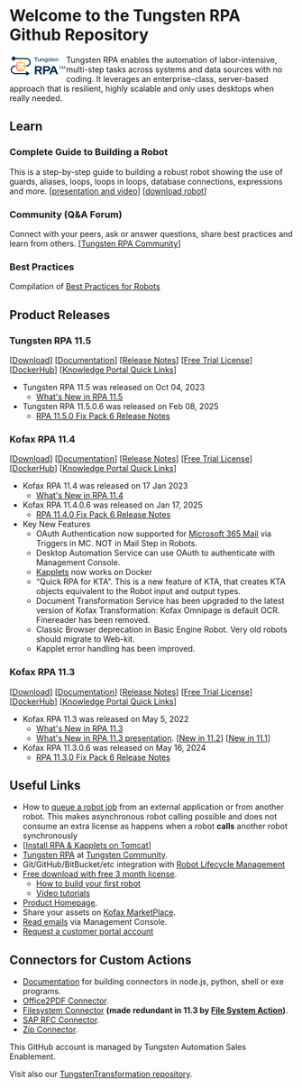 # Welcome to the Tungsten RPA Github Repository
<img align="left" src="Tungsten-RPA.svg" width="20%" alt="Tungsten RPA logo"> Tungsten RPA enables the automation of labor-intensive, multi-step tasks across systems and data sources with no coding. It leverages an enterprise-class, server-based approach that is resilient, highly scalable and only uses desktops when really needed.  

## Learn 
### Complete Guide to Building a Robot
This is a step-by-step guide to building a robust robot showing the use of guards, aliases, loops, loops in loops, database connections, expressions and more. 
[[presentation and video](https://play.vidyard.com/zxsZLeBzzZpnu9qbEZVRwh)] [[download robot](https://github.com/TungstenRPA/Hansard-Robot)]
### Community (Q&A Forum)
Connect with your peers, ask or answer questions, share best practices and learn from others.
[[Tungsten RPA Community](https://community.kofax.com/s/topic/0TO3m000000IznGGAS/rpa)]
### Best Practices
Compilation of [Best Practices for Robots](https://github.com/TungstenRPA/RPA-Best-Practices#readme) 
## Product Releases
### Tungsten RPA 11.5
[[Download](https://delivery.tungstenautomation.com)] [[Documentation](https://docshield.tungstenautomation.com/Portal/Products/en_US/RPA/11.5.0-nlfihq5gwr/RPA.htm)] [[Release Notes](https://docshield.tungstenautomation.com/RPA/en_US/11.5.0-nlfihq5gwr/help/rpa_rn/index.html)] [[Free Trial License](https://www.tungstenautomation.com/products/rpa/rpa-free-trial)] [[DockerHub](https://hub.docker.com/u/tungstenautomation)]  [[Knowledge Portal Quick Links](https://knowledge.tungstenautomation.com/bundle/z-kb-articles-salesforce9/page/34865.html)]
* Tungsten RPA 11.5 was released on Oct 04, 2023
  * [What's New in RPA 11.5](https://docshield.tungstenautomation.com/RPA/en_US/11.5.0-nlfihq5gwr/help/rpa_rn/rpa_releasenotes/c_newfeatures.html)
* Tungsten RPA 11.5.0.6 was released on Feb 08, 2025
  * [RPA 11.5.0 Fix Pack 6 Release Notes](https://docshield.tungstenautomation.com/RPA/en_US/11.5.0-nlfihq5gwr/print/ReadMe-KofaxRPA-11.5.0.6.htm)
### Kofax RPA 11.4
 [[Download](https://delivery.tungstenautomation.com)] [[Documentation](https://docshield.tungstenautomation.com/Portal/Products/en_US/RPA/11.4.0-vcsft2fhaw/RPA.htm)] [[Release Notes](https://docshield.tungstenautomation.com/RPA/en_US/11.4.0-vcsft2fhaw/help/rpa_rn/index.html)] [[Free Trial License](https://www.tungstenautomation.com/products/rpa/rpa-free-trial)] [[DockerHub](https://hub.docker.com/u/tungstenautomation)] [[Knowledge Portal Quick Links](https://knowledge.tungstenautomation.com/bundle/z-kb-articles-salesforce9/page/34865.html)]
* Kofax RPA 11.4 was released on 17 Jan 2023
  * [What's New in RPA 11.4](https://docshield.tungstenautomation.com/RPA/en_US/11.4.0-vcsft2fhaw/help/rpa_rn/rpa_releasenotes/c_newfeatures.html)
* Kofax RPA 11.4.0.6 was released on Jan 17, 2025
  * [RPA 11.4.0 Fix Pack 6 Release Notes](https://docshield.tungstenautomation.com/RPA/en_US/11.4.0-vcsft2fhaw/print/ReadMe-KofaxRPA-11.4.0.6.htm)
* Key New Features
  *	OAuth Authentication now supported for [Microsoft 365 Mail](https://github.com/TungstenRPA/Mail/blob/master/Microsoft365.md) via Triggers in MC. NOT in Mail Step in Robots.
  *	Desktop Automation Service can use OAuth to authenticate with Management Console.
  *	[Kapplets](https://github.com/TungstenRPA/Docker/blob/6b954e9188e3828183b9e9e6ce37afe4b3cde62a/docker-compose.yml) now works on Docker
  *	“Quick RPA for KTA”. This is a new feature of KTA, that creates KTA objects equivalent to the Robot input and output types.
  *	Document Transformation Service has been upgraded to the latest version of Kofax Transformation: Kofax Omnipage is default OCR. Finereader has been removed.
  *	Classic Browser deprecation in Basic Engine Robot. Very old robots should migrate to Web-kit.
  *	Kapplet error handling has been improved.
### Kofax RPA 11.3
 [[Download](https://delivery.tungstenautomation.com)] [[Documentation](https://docshield.tungstenautomation.com/Portal/Products/en_US/RPA/11.3.0_5cdzhlgb3t/RPA.htm)] [[Release Notes](https://docshield.tungstenautomation.com/RPA/en_US/11.3.0_5cdzhlgb3t/help/rpa_rn/index.html)] [[Free Trial License](https://www.tungstenautomation.com/products/rpa/rpa-free-trial)] [[DockerHub](https://hub.docker.com/u/tungstenautomation)] [[Knowledge Portal Quick Links](https://knowledge.tungstenautomation.com/bundle/z-kb-articles-salesforce9/page/34865.html)]
* Kofax RPA 11.3 was released on May 5, 2022
  * [What's New in RPA 11.3](https://docshield.tungstenautomation.com/RPA/en_US/11.3.0_5cdzhlgb3t/help/rpa_rn/rpa_releasenotes/c_newfeatures.html)
  * [What's New in RPA 11.3 presentation](https://github.com/TungstenRPA/RPA-11.3). [[New in 11.2](https://github.com/TungstenRPA/RPA-11.2)] [[New in 11.1](https://github.com/TungstenRPA/RPA-11.1)] 
* Kofax RPA 11.3.0.6 was released on May 16, 2024
  * [RPA 11.3.0 Fix Pack 6 Release Notes](https://docshield.tungstenautomation.com/RPA/en_US/11.3.0_5cdzhlgb3t/print/ReadMe-KofaxRPA-11.3.0.6.htm)
## Useful Links
* How to [queue a robot job](https://github.com/TungstenRPA/RPA-11.1/blob/main/RobotQueueing.md#robot-queueing-in-kofax-rpa) from an external application or from another robot. This makes asynchronous robot calling possible and does not consume an extra license as happens when a robot **calls** another robot synchronously
* [[Install RPA & Kapplets on Tomcat](https://github.com/TungstenRPA/RPA-Best-Practices/wiki/Install-Kofax-RPA-11.3-on-Apache-Tomcat-on-Windows)]
* [Tungsten RPA](https://community.kofax.com/s/topic/0TO3m000000IznGGAS/robotic-process-automation) at [Tungsten Community](https://community.kofax.com).
* Git/GitHub/BitBucket/etc integration with [Robot Lifecycle Management](https://github.com/TungstenRPA/Robot-Lifecycle-Management-Guide)
* [Free download with free 3 month license](https://www.tungstenautomation.com/products/rpa/rpa-free-trial).
  * [How to build your first robot](https://www.tungstenautomation.com/-/media/files/e-books/en/ug_rpa-tutorial-guide-_en.pdf)
  * [Video tutorials](https://www.tungstenautomation.com/eg/kofax-rpa-tutorials)
* [Product Homepage](https://www.tungstenautomation.com/products/rpa).
* Share your assets on [Kofax MarketPlace](https://marketplace.tungstenautomation.com/).
* [Read emails](https://github.com/TungstenRPA/RPA-11.1/blob/main/Enhanced%20Email%20Integration.md#enhanced-email-integration-in-kofax-rpa-111) via Management Console.
* [Request a customer portal account](https://knowledge.kofax.com/General_Support/00_Support_Forms/Customer_Portal_Request?_ga=2.130987279.1656012013.1655202293-294255832.1654091170)
## Connectors for Custom Actions
 * [Documentation](https://docshield.tungstenautomation.com/RPA/en_US/11.4.0-vcsft2fhaw/help/rpa_help/help_main/designstudio/c_das_customactionstep.html) for building connectors in node.js, python, shell or exe programs.
 * [Office2PDF Connector](https://github.com/TungstenRPA/RPA-Connector-Office2PDF).
 * [Filesystem Connector](https://github.com/TungstenRPA/RPA-Connector-File-System) **(made redundant in 11.3 by [File System Action](https://docshield.tungstenautomation.com/RPA/en_US/11.4.0-vcsft2fhaw/help/rpa_help/help_main/designstudio/c_das_filesystemactionstep.html))**.
 * [SAP RFC Connector](https://github.com/TungstenRPA/RPA-Connector-RFC).
 * [Zip Connector](https://github.com/TungstenRPA/RPA-Connector-Zip).
 

This GitHub account is managed by Tungsten Automation Sales Enablement.

Visit also our [TungstenTransformation repository](https://github.com/TungstenTransformation).
